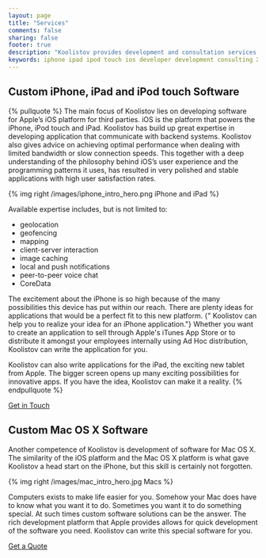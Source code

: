 ```yaml
---
layout: page
title: "Services"
comments: false
sharing: false
footer: true
description: "Koolistov provides development and consultation services for iOS and Mac OS X."
keywords: iphone ipad ipod touch ios developer development consulting Xcode Cocoa Obj-C Objective C Mac OS X 
---
```


## Custom iPhone, iPad and iPod touch Software

{% pullquote %}
The main focus of Koolistov lies on developing software for Apple’s iOS platform for third parties. iOS is the platform that powers the iPhone, iPod touch and iPad. Koolistov has build up great expertise in developing application that communicate with backend systems. Koolistov also gives advice on achieving optimal performance when dealing with limited bandwidth or slow connection speeds. This together with a deep understanding of the philosophy behind iOS’s user experience and the programming patterns it uses, has resulted in very polished and stable applications with high user satisfaction rates. 

{% img right /images/iphone_intro_hero.png iPhone and iPad %}

Available expertise includes, but is not limited to:

* geolocation
* geofencing
* mapping
* client-server interaction
* image caching
* local and push notifications
* peer-to-peer voice chat
* CoreData

The excitement about the iPhone is so high because of the many possibilities this device has put within our reach. There are plenty ideas for applications that would be a perfect fit to this new platform. {" Koolistov can help you to realize your idea for an iPhone application."} Whether you want to create an application to sell through Apple's iTunes App Store or to distribute it amongst your employees internally using Ad Hoc distribution, Koolistov can write the application for you.

Koolistov can also write applications for the iPad, the exciting new tablet from Apple. The bigger screen opens up many exciting possibilities for innovative apps. If you have the idea, Koolistov can make it a reality.
{% endpullquote %}

<a class="button" href="/contact/">Get in Touch</a> 


## Custom Mac OS X Software

Another competence of Koolistov is development of software for Mac OS X. The similarity of the iOS platform and the Mac OS X platform is what gave Koolistov a head start on the iPhone, but this skill is certainly not forgotten.

{% img right /images/mac_intro_hero.jpg Macs %}

Computers exists to make life easier for you. Somehow your Mac does have to know what you want it to do. Sometimes you want it to do something special. At such times custom software solutions can be the answer. The rich development platform that Apple provides allows for quick development of the software you need. Koolistov can write this special software for you.

<a class="button" href="/contact/">Get a Quote</a> 

